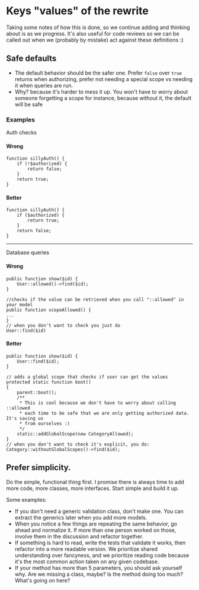 # Keys "values" of the rewrite
Taking some notes of how this is done, so we continue adding and thinking about is as we progress.
It's also useful for code reviews so we can be called out when we (probably by mistake) act against these definitions :) 

## Safe defaults
- The default behavior should be the safer one. Prefer `false` over `true` returns when authorizing, prefer not needing a special scope vs needing it when queries are run. 
- Why? because it's harder to mess it up. You won't have to worry about someone forgetting a scope for instance, because without it, the default will be safe

### Examples

Auth checks

#### Wrong

```
function sillyAuth() {
    if (!$authorized) {
        return false;
    }
    return true;
}
```

#### Better

```
function sillyAuth() {
    if ($authorized) {
        return true;
    }
    return false;
}

```

---

Database queries

#### Wrong

```
public function show($id) {
    User::allowed()->find($id);
}

//checks if the value can be retrieved when you call "::allowed" in your model
public function scopeAllowed() {
...
}
// when you don't want to check you just do
User::find($id)
```

#### Better

```
public function show($id) {
    User::find($id);
}

// adds a global scope that checks if user can get the values
protected static function boot()
{
    parent::boot();
    /**
     * This is cool because we don't have to worry about calling ::allowed
     * each time to be safe that we are only getting authorized data. It's saving us
     * from ourselves :)
     */
    static::addGlobalScope(new CategoryAllowed);
}
// when you don't want to check it's explicit, you do: 
Category::withoutGlobalScopes()->find($id);

```

## Prefer simplicity.

Do the simple, functional thing first.
I promise there is always time to add more code, more classes, more interfaces. Start simple and build it up.

Some examples: 
- If you don't need a generic validation class, don't make one. You can extract the generics later when you add more models.
- When you notice a few things are repeating the same behavior, go ahead and normalize it. If more than one person worked on those, involve them in the discussion and refactor together.
- If something is hard to read, write the tests that validate it works, then refactor into a more readable version. We prioritize shared understanding over fancyness, and we prioritize reading code because it's the most common action taken on any given codebase.
- If your method has more than 5 parameters, you should ask yourself why. Are we missing a class, maybe? Is the method doing too much? What's going on here?

